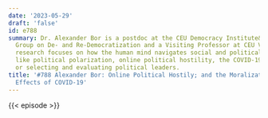```yaml
---
date: '2023-05-29'
draft: 'false'
id: e788
summary: Dr. Alexander Bor is a postdoc at the CEU Democracy Institute&#39;s Research
  Group on De- and Re-Democratization and a Visiting Professor at CEU Vienna. His
  research focuses on how the human mind navigates social and political challenges
  like political polarization, online political hostility, the COVID-19 pandemic,
  or selecting and evaluating political leaders.
title: '#788 Alexander Bor: Online Political Hostily; and the Moralization and Political
  Effects of COVID-19'
---
```

{{< episode >}}
